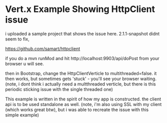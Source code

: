 # Vert.x Example Showing HttpClient issue

i uploaded a sample project that shows the issue here.  2.1.1-snapshot didnt seem to fix,

https://github.com/samart/httpclient

if you do a mvn runMod and hit http://localhost:9903/api/doPost from your browser u will see.

then in Bootstrap, change the HttpClientVerticle to multithreaded=false.  it then works, but sometimes gets 'stuck' - you'll see your browser waiting.  (note, i dont think i actually need a multthreaded verticle, but there is this periodic sticking issue with the single threaded one)

This example is written in the spirit of how my app is constructed.  the client api is to be used standalone as well.  (note, i'm also using SSL with my client (which works great btw), but i was able to recreate the issue with this simple example)

